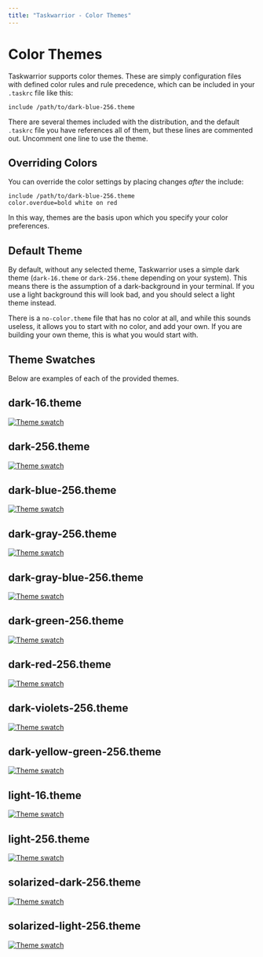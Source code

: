 ```yaml
---
title: "Taskwarrior - Color Themes"
---
```


# Color Themes

Taskwarrior supports color themes. These are simply configuration files with
defined color rules and rule precedence, which can be included in your `.taskrc`
file like this:

    include /path/to/dark-blue-256.theme

There are several themes included with the distribution, and the default
`.taskrc` file you have references all of them, but these lines are commented
out. Uncomment one line to use the theme.


## Overriding Colors

You can override the color settings by placing changes *after* the include:

    include /path/to/dark-blue-256.theme
    color.overdue=bold white on red

In this way, themes are the basis upon which you specify your color preferences.


## Default Theme

By default, without any selected theme, Taskwarrior uses a simple dark theme
(`dark-16.theme` or `dark-256.theme` depending on your system). This means there
is the assumption of a dark-background in your terminal. If you use a light
background this will look bad, and you should select a light theme instead.

There is a `no-color.theme` file that has no color at all, and while this sounds
useless, it allows you to start with no color, and add your own. If you are
building your own theme, this is what you would start with.


## Theme Swatches

Below are examples of each of the provided themes.

## dark-16.theme

[![Theme
swatch](/docs/images/dark-16.png)](/docs/images/dark-16.png)

## dark-256.theme

[![Theme
swatch](/docs/images/dark-256.png)](/docs/images/dark-256.png)

## dark-blue-256.theme

[![Theme
swatch](/docs/images/dark-blue-256.png)](/docs/images/dark-blue-256.png)

## dark-gray-256.theme

[![Theme
swatch](/docs/images/dark-gray-256.png)](/docs/images/dark-gray-256.png)

## dark-gray-blue-256.theme

[![Theme
swatch](/docs/images/dark-gray-blue-256.png)](/docs/images/dark-gray-blue-256.png)

## dark-green-256.theme

[![Theme
swatch](/docs/images/dark-green-256.png)](/docs/images/dark-green-256.png)

## dark-red-256.theme

[![Theme
swatch](/docs/images/dark-red-256.png)](/docs/images/dark-red-256.png)

## dark-violets-256.theme

[![Theme
swatch](/docs/images/dark-violets-256.png)](/docs/images/dark-violets-256.png)

## dark-yellow-green-256.theme

[![Theme
swatch](/docs/images/dark-yellow-green-256.png)](/docs/images/dark-yellow-green-256.png)

## light-16.theme

[![Theme
swatch](/docs/images/light-16.png)](/docs/images/light-16.png)

## light-256.theme

[![Theme
swatch](/docs/images/light-256.png)](/docs/images/light-256.png)

## solarized-dark-256.theme

[![Theme
swatch](/docs/images/solarized-dark-256.png)](/docs/images/solarized-dark-256.png)

## solarized-light-256.theme

[![Theme
swatch](/docs/images/solarized-light-256.png)](/docs/images/solarized-light-256.png)
